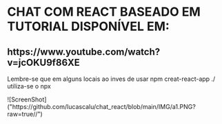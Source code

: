 <h1>CHAT COM REACT BASEADO EM TUTORIAL DISPONÍVEL EM: </h1>
<h2>https://www.youtube.com/watch?v=jcOKU9f86XE</h2>
<p>Lembre-se que em alguns locais ao inves de usar npm creat-react-app ./ utiliza-se o npx <p>
  ![ScreenShot]("https://github.com/lucascalu/chat_react/blob/main/IMG/a1.PNG?raw=true//")
